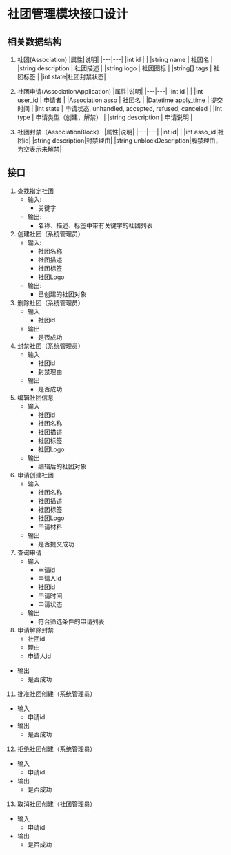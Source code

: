 # 社团管理模块接口设计

## 相关数据结构

1. 社团(Association)
   |属性|说明|
   |---|---|
   |int id | |
   |string name | 社团名 |
   |string description | 社团描述 |
   |string logo | 社团图标 |
   |string[] tags | 社团标签 |
   |int state|社团封禁状态|

2. 社团申请(AssociationApplication)
   |属性|说明|
   |---|---|
   |int id | |
   |int user_id | 申请者 |
   |Association asso | 社团名 |
   |Datetime apply_time | 提交时间 |
   |int state | 申请状态, unhandled, accepted, refused, canceled |
   |int type | 申请类型（创建，解禁） |
   |string description | 申请说明 |
3. 社团封禁（AssociationBlock）
   |属性|说明|
   |---|---|
   |int id| |
   |int asso_id|社团id|
   |string description|封禁理由|
   |string unblockDescription|解禁理由，为空表示未解禁|


## 接口

1. 查找指定社团
   - 输入:
      - 关键字
   - 输出:
      - 名称、描述、标签中带有关键字的社团列表
2. 创建社团（系统管理员）
   - 输入:
      - 社团名称
      - 社团描述
      - 社团标签
      - 社团Logo
   - 输出:
      - 已创建的社团对象
3. 删除社团（系统管理员）
   - 输入
      - 社团id
   - 输出
      - 是否成功
4. 封禁社团（系统管理员）
   - 输入
      - 社团id
      - 封禁理由
   - 输出
      - 是否成功
6. 编辑社团信息
   - 输入
      - 社团id
      - 社团名称
      - 社团描述
      - 社团标签
      - 社团Logo
   - 输出
      - 编辑后的社团对象
7. 申请创建社团
   - 输入
      - 社团名称
      - 社团描述
      - 社团标签
      - 社团Logo
      - 申请材料
   - 输出
      - 是否提交成功
9. 查询申请
   - 输入
      - 申请id
      - 申请人id
      - 社团id
      - 申请时间
      - 申请状态
   - 输出
      - 符合筛选条件的申请列表
10. 申请解除封禁
      - 社团id
      - 理由
      - 申请人id
   - 输出
      - 是否成功
11. 批准社团创建（系统管理员）
   - 输入
      - 申请id
   - 输出
      - 是否成功
12. 拒绝社团创建（系统管理员）
   - 输入
      - 申请id
   - 输出
      - 是否成功
13. 取消社团创建（社团管理员）
   - 输入
      - 申请id
   - 输出
      - 是否成功